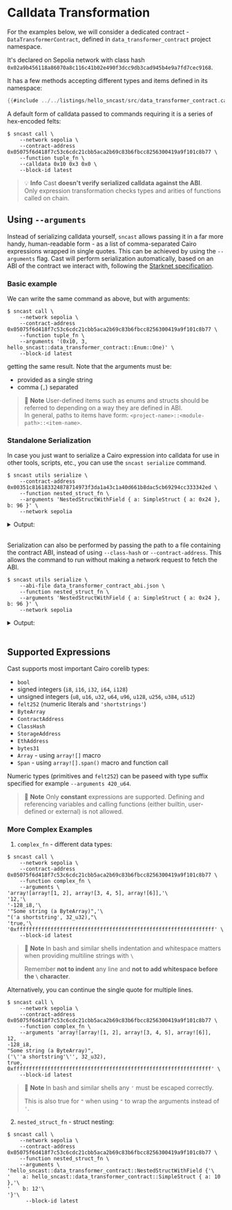 # Calldata Transformation

For the examples below, we will consider a dedicated contract - `DataTransformerContract`, defined
in `data_transformer_contract` project namespace.

It's declared on Sepolia network with class hash `0x02a9b456118a86070a8c116c41b02e490f3dcc9db3cad945b4e9a7fd7cec9168`.

It has a few methods accepting different types and items defined in its namespace:

```rust
{{#include ../../listings/hello_sncast/src/data_transformer_contract.cairo}}
```

A default form of calldata passed to commands requiring it is a series of hex-encoded felts:

```shell
$ sncast call \
    --network sepolia \
    --contract-address 0x05075f6d418f7c53c6cdc21cbb5aca2b69c83b6fbcc8256300419a9f101c8b77 \
    --function tuple_fn \
    --calldata 0x10 0x3 0x0 \
    --block-id latest
```

> 💡 **Info**
> Cast **doesn't verify serialized calldata against the ABI**.\
> Only expression transformation checks types and arities of functions called on chain.

## Using `--arguments`

Instead of serializing calldata yourself, `sncast` allows passing it in a far more handy, human-readable form - as a
list of comma-separated Cairo expressions wrapped in single quotes. This can be achieved by using the `--arguments`
flag.
Cast will perform serialization automatically, based on an ABI of the contract
we interact with, following
the [Starknet specification](https://docs.starknet.io/architecture-and-concepts/smart-contracts/serialization-of-cairo-types/).

### Basic example

We can write the same command as above, but with arguments:

```shell
$ sncast call \
    --network sepolia \
    --contract-address 0x05075f6d418f7c53c6cdc21cbb5aca2b69c83b6fbcc8256300419a9f101c8b77 \
    --function tuple_fn \
    --arguments '(0x10, 3, hello_sncast::data_transformer_contract::Enum::One)' \
    --block-id latest
```

getting the same result.
Note that the arguments must be:

* provided as a single string
* comma (`,`) separated

> 📝 **Note**
> User-defined items such as enums and structs should be referred to depending on a way they are defined in ABI.\
> In general, paths to items have form: `<project-name>::<module-path>::<item-name>`.

### Standalone Serialization

In case you just want to serialize a Cairo expression into calldata for use in other tools, scripts, etc., you can use the `sncast serialize` command.

```shell
$ sncast utils serialize \
    --contract-address 0x00351c816183324878714973f3da1a43c1a40d661b8dac5cb69294cc333342ed \
    --function nested_struct_fn \
    --arguments 'NestedStructWithField { a: SimpleStruct { a: 0x24 }, b: 96 }' \
    --network sepolia
```

<details>
<summary>Output:</summary>

```shell
Calldata: [0x24, 0x60]
```
</details>
<br>

Serialization can also be performed by passing the path to a file containing the contract ABI, instead of using `--class-hash` or `--contract-address`. This allows the command to run without making a network request to fetch the ABI.

```shell
$ sncast utils serialize \
    --abi-file data_transformer_contract_abi.json \
    --function nested_struct_fn \
    --arguments 'NestedStructWithField { a: SimpleStruct { a: 0x24 }, b: 96 }' \
    --network sepolia
```

<details>
<summary>Output:</summary>

```shell
Calldata: [0x24, 0x60]
```
</details>
<br>

## Supported Expressions

Cast supports most important Cairo corelib types:

* `bool`
* signed integers (`i8`, `i16`, `i32`, `i64`, `i128`)
* unsigned integers (`u8`, `u16`, `u32`, `u64`, `u96`, `u128`, `u256`, `u384`, `u512`)
* `felt252` (numeric literals and `'shortstrings'`)
* `ByteArray`
* `ContractAddress`
* `ClassHash`
* `StorageAddress`
* `EthAddress`
* `bytes31`
* `Array` - using `array![]` macro
* `Span` - using `array![].span()` macro and function call

Numeric types (primitives and `felt252`) can be paseed with type suffix specified for example `--arguments 420_u64`.

> 📝 **Note**
> Only **constant** expressions are supported. Defining and referencing variables and calling functions (either builtin,
> user-defined or external) is not allowed.

### More Complex Examples

1. `complex_fn` - different data types:

```shell
$ sncast call \
    --network sepolia \
    --contract-address 0x05075f6d418f7c53c6cdc21cbb5aca2b69c83b6fbcc8256300419a9f101c8b77 \
    --function complex_fn \
    --arguments \
'array![array![1, 2], array![3, 4, 5], array![6]],'\
'12,'\
'-128_i8,'\
'"Some string (a ByteArray)",'\
"('a shortstring', 32_u32),"\
'true,'\
'0xffffffffffffffffffffffffffffffffffffffffffffffffffffffffffffffff' \
    --block-id latest
```

> 📝 **Note**
> In bash and similar shells indentation and whitespace matters when providing multiline strings with `\`
>
> Remember  **not to indent** any line and **not to add whitespace before the `\` character**.

Alternatively, you can continue the single quote for multiple lines.

```shell
$ sncast call \
    --network sepolia \
    --contract-address 0x05075f6d418f7c53c6cdc21cbb5aca2b69c83b6fbcc8256300419a9f101c8b77 \
    --function complex_fn \
    --arguments 'array![array![1, 2], array![3, 4, 5], array![6]],
12,
-128_i8,
"Some string (a ByteArray)",
('\''a shortstring'\'', 32_u32),
true,
0xffffffffffffffffffffffffffffffffffffffffffffffffffffffffffffffff' \
    --block-id latest
```

> 📝 **Note**
> In bash and similar shells any `'` must be escaped correctly.
>
> This is also true for `"` when using `"` to wrap the arguments instead of `'`.

2. `nested_struct_fn` - struct nesting:

```shell
$ sncast call \
    --network sepolia \
    --contract-address 0x05075f6d418f7c53c6cdc21cbb5aca2b69c83b6fbcc8256300419a9f101c8b77 \
    --function nested_struct_fn \
    --arguments \
'hello_sncast::data_transformer_contract::NestedStructWithField {'\
'    a: hello_sncast::data_transformer_contract::SimpleStruct { a: 10 },'\
'    b: 12'\
'}'\
      --block-id latest
```
